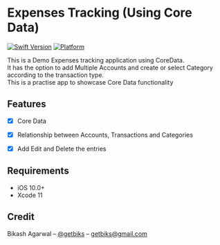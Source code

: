 # Expenses Tracking (Using Core Data)

[![Swift Version][swift-image]][swift-url]
[![Platform](https://img.shields.io/cocoapods/p/LFAlertController.svg?style=flat)](http://cocoapods.org/pods/LFAlertController)

This is a Demo Expenses tracking application using CoreData.<br>
It has the option to add Multiple Accounts and create or select Category according to the transaction type.<br>
This is a practise app to showcase Core Data functionality


## Features

- [x] Core Data
- [x] Relationship between Accounts, Transactions and Categories
- [x] Add Edit and Delete the entries


## Requirements

- iOS 10.0+
- Xcode 11

## Credit

Bikash Agarwal – [@getbiks](https://twitter.com/dbader_org) – getbiks@gmail.com

[swift-image]:https://img.shields.io/badge/swift-5.0-orange.svg
[swift-url]: https://swift.org/
[codebeat-url]: https://codebeat.co/projects/github-com-vsouza-awesomeios-com
